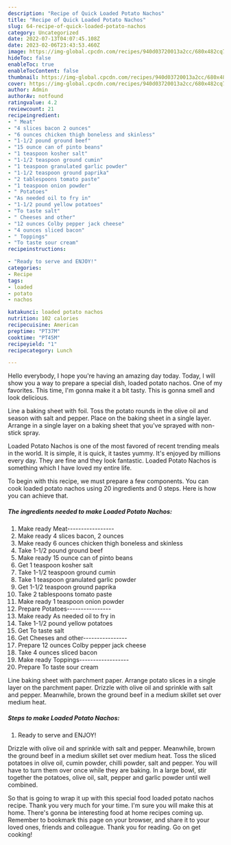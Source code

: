 ```yaml
---
description: "Recipe of Quick Loaded Potato Nachos"
title: "Recipe of Quick Loaded Potato Nachos"
slug: 64-recipe-of-quick-loaded-potato-nachos
category: Uncategorized
date: 2022-07-13T04:07:45.108Z
date: 2023-02-06T23:43:53.460Z
image: https://img-global.cpcdn.com/recipes/940d03720013a2cc/680x482cq70/loaded-potato-nachos-recipe-main-photo.jpg
hideToc: false
enableToc: true
enableTocContent: false
thumbnail: https://img-global.cpcdn.com/recipes/940d03720013a2cc/680x482cq70/loaded-potato-nachos-recipe-main-photo.jpg
cover: https://img-global.cpcdn.com/recipes/940d03720013a2cc/680x482cq70/loaded-potato-nachos-recipe-main-photo.jpg
author: Admin
authorAv: notfound
ratingvalue: 4.2
reviewcount: 21
recipeingredient:
- " Meat"
- "4 slices bacon 2 ounces"
- "6 ounces chicken thigh boneless and skinless"
- "1-1/2 pound ground beef"
- "15 ounce can of pinto beans"
- "1 teaspoon kosher salt"
- "1-1/2 teaspoon ground cumin"
- "1 teaspoon granulated garlic powder"
- "1-1/2 teaspoon ground paprika"
- "2 tablespoons tomato paste"
- "1 teaspoon onion powder"
- " Potatoes"
- "As needed oil to fry in"
- "1-1/2 pound yellow potatoes"
- "To taste salt"
- " Cheeses and other"
- "12 ounces Colby pepper jack cheese"
- "4 ounces sliced bacon"
- " Toppings"
- "To taste sour cream"
recipeinstructions:

- "Ready to serve and ENJOY!"
categories:
- Recipe
tags:
- loaded
- potato
- nachos

katakunci: loaded potato nachos 
nutrition: 102 calories
recipecuisine: American
preptime: "PT37M"
cooktime: "PT45M"
recipeyield: "1"
recipecategory: Lunch

---
```



Hello everybody, I hope you're having an amazing day today. Today, I will show you a way to prepare a special dish, loaded potato nachos. One of my favorites. This time, I'm gonna make it a bit tasty. This is gonna smell and look delicious.

Line a baking sheet with foil. Toss the potato rounds in the olive oil and season with salt and pepper. Place on the baking sheet in a single layer. Arrange in a single layer on a baking sheet that you&#39;ve sprayed with non-stick spray.

Loaded Potato Nachos is one of the most favored of recent trending meals in the world. It is simple, it is quick, it tastes yummy. It's enjoyed by millions every day. They are fine and they look fantastic. Loaded Potato Nachos is something which I have loved my entire life.


To begin with this recipe, we must prepare a few components. You can cook loaded potato nachos using 20 ingredients and 0 steps. Here is how you can achieve that.

<!--inarticleads1-->

##### The ingredients needed to make Loaded Potato Nachos:

1. Make ready  Meat-----------------
1. Make ready 4 slices bacon, 2 ounces
1. Make ready 6 ounces chicken thigh boneless and skinless
1. Take 1-1/2 pound ground beef
1. Make ready 15 ounce can of pinto beans
1. Get 1 teaspoon kosher salt
1. Take 1-1/2 teaspoon ground cumin
1. Take 1 teaspoon granulated garlic powder
1. Get 1-1/2 teaspoon ground paprika
1. Take 2 tablespoons tomato paste
1. Make ready 1 teaspoon onion powder
1. Prepare  Potatoes----------------
1. Make ready As needed oil to fry in
1. Take 1-1/2 pound yellow potatoes
1. Get To taste salt
1. Get  Cheeses and other----------------
1. Prepare 12 ounces Colby pepper jack cheese
1. Take 4 ounces sliced bacon
1. Make ready  Toppings------------------
1. Prepare To taste sour cream


Line baking sheet with parchment paper. Arrange potato slices in a single layer on the parchment paper. Drizzle with olive oil and sprinkle with salt and pepper. Meanwhile, brown the ground beef in a medium skillet set over medium heat. 

<!--inarticleads2-->

##### Steps to make Loaded Potato Nachos:


1. Ready to serve and ENJOY!

Drizzle with olive oil and sprinkle with salt and pepper. Meanwhile, brown the ground beef in a medium skillet set over medium heat. Toss the sliced potatoes in olive oil, cumin powder, chilli powder, salt and pepper. You will have to turn them over once while they are baking. In a large bowl, stir together the potatoes, olive oil, salt, pepper and garlic powder until well combined. 

So that is going to wrap it up with this special food loaded potato nachos recipe. Thank you very much for your time. I'm sure you will make this at home. There's gonna be interesting food at home recipes coming up. Remember to bookmark this page on your browser, and share it to your loved ones, friends and colleague. Thank you for reading. Go on get cooking!
